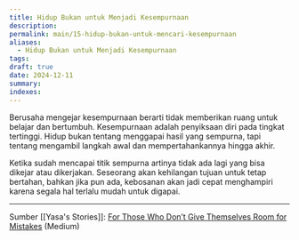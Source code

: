 ```yaml
---
title: Hidup Bukan untuk Menjadi Kesempurnaan
description: 
permalink: main/15-hidup-bukan-untuk-mencari-kesempurnaan
aliases:
  - Hidup Bukan untuk Menjadi Kesempurnaan
tags: 
draft: true
date: 2024-12-11
summary: 
indexes:
---
```

Berusaha mengejar kesempurnaan berarti tidak memberikan ruang untuk belajar dan bertumbuh. Kesempurnaan adalah penyiksaan diri pada tingkat tertinggi. Hidup bukan tentang menggapai hasil yang sempurna, tapi tentang mengambil langkah awal dan mempertahankannya hingga akhir.

Ketika sudah mencapai titik sempurna artinya tidak ada lagi yang bisa dikejar atau dikerjakan. Seseorang akan kehilangan tujuan untuk tetap bertahan, bahkan jika pun ada, kebosanan akan jadi cepat menghampiri karena segala hal terlalu mudah untuk digapai.



---
Sumber [[Yasa's Stories]]: [For Those Who Don’t Give Themselves Room for Mistakes](https://medium.com/journal-kita/for-those-who-dont-give-themselves-room-for-mistakes-f65c3011ce56)  (Medium)